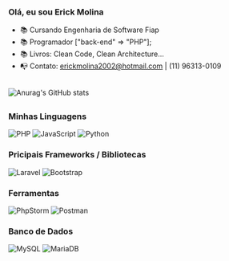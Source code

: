 ### Olá, eu sou Erick Molina
- 📚 Cursando Engenharia de Software Fiap
- 📚 Programador ["back-end" => "PHP"];
- 📚 Livros: Clean Code, Clean Architecture...
- 📭 Contato: erickmolina2002@hotmail.com | (11) 96313-0109
##
![Anurag's GitHub stats](https://github-readme-stats.vercel.app/api?username=erickmolina2002&show_icons=true&theme=radical) 
##
### Minhas Linguagens
![PHP](https://img.shields.io/badge/php-%23777BB4.svg?style=for-the-badge&logo=php&logoColor=white) ![JavaScript](https://img.shields.io/badge/javascript-%23323330.svg?style=for-the-badge&logo=javascript&logoColor=%23F7DF1E) ![Python](https://img.shields.io/badge/python-3670A0?style=for-the-badge&logo=python&logoColor=ffdd54)

### Pricipais Frameworks / Bibliotecas
![Laravel](https://img.shields.io/badge/laravel-%23FF2D20.svg?style=for-the-badge&logo=laravel&logoColor=white) ![Bootstrap](https://img.shields.io/badge/bootstrap-%238511FA.svg?style=for-the-badge&logo=bootstrap&logoColor=white)

### Ferramentas
![PhpStorm](https://img.shields.io/badge/phpstorm-143?style=for-the-badge&logo=phpstorm&logoColor=black&color=black&labelColor=darkorchid)  ![Postman](https://img.shields.io/badge/Postman-FF6C37?style=for-the-badge&logo=postman&logoColor=white)

### Banco de Dados
![MySQL](https://img.shields.io/badge/mysql-%2300f.svg?style=for-the-badge&logo=mysql&logoColor=white) 	![MariaDB](https://img.shields.io/badge/MariaDB-003545?style=for-the-badge&logo=mariadb&logoColor=white)
